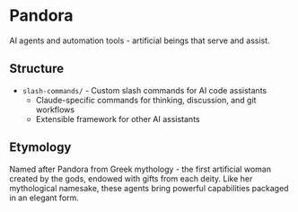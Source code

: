 # Pandora

AI agents and automation tools - artificial beings that serve and assist.

## Structure

- `slash-commands/` - Custom slash commands for AI code assistants
  - Claude-specific commands for thinking, discussion, and git workflows
  - Extensible framework for other AI assistants

## Etymology

Named after Pandora from Greek mythology - the first artificial woman created by the gods, endowed with gifts from
each deity. Like her mythological namesake, these agents bring powerful capabilities packaged in an elegant form.
